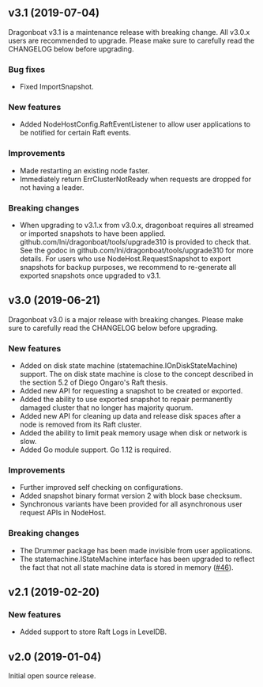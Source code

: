 ## v3.1 (2019-07-04)

Dragonboat v3.1 is a maintenance release with breaking change. All v3.0.x users are recommended to upgrade. Please make sure to carefully read the CHANGELOG below before upgrading.

### Bug fixes

- Fixed ImportSnapshot. 

### New features

- Added NodeHostConfig.RaftEventListener to allow user applications to be notified for certain Raft events.

### Improvements

- Made restarting an existing node faster.
- Immediately return ErrClusterNotReady when requests are dropped for not having a leader.

### Breaking changes

- When upgrading to v3.1.x from v3.0.x, dragonboat requires all streamed or imported snapshots to have been applied. github.com/lni/dragonboat/tools/upgrade310 is provided to check that. See the godoc in github.com/lni/dragonboat/tools/upgrade310 for more details. For users who use NodeHost.RequestSnapshot to export snapshots for backup purposes, we recommend to re-generate all exported snapshots once upgraded to v3.1.

## v3.0 (2019-06-21)

Dragonboat v3.0 is a major release with breaking changes. Please make sure to carefully read the CHANGELOG below before upgrading.

### New features

- Added on disk state machine (statemachine.IOnDiskStateMachine) support. The on disk state machine is close to the concept described in the section 5.2 of Diego Ongaro's Raft thesis. 
- Added new API for requesting a  snapshot to be created or exported.
- Added the ability to use exported snapshot to repair permanently damaged cluster that no longer has majority quorum.
- Added new API for cleaning up data and release disk spaces after a node is removed from its Raft cluster.
- Added the ability to limit peak memory usage when disk or network is slow.
- Added Go module support. Go 1.12 is required.

### Improvements

- Further improved self checking on configurations.
- Added snapshot binary format version 2 with block base checksum.
- Synchronous variants have been provided for all asynchronous user request APIs in NodeHost.

### Breaking changes

- The Drummer package has been made invisible from user applications.
- The statemachine.IStateMachine interface has been upgraded to reflect the fact that not all state machine data is stored in memory ([#46](https://github.com/lni/dragonboat/issues/46)).

## v2.1 (2019-02-20)

### New features

- Added support to store Raft Logs in LevelDB.

## v2.0 (2019-01-04)

Initial open source release. 
